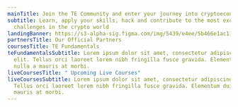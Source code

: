 ```yaml
---
mainTitle: Join the TE Community and enter your journey into cryptoeconomics!
subtitle: Learn, apply your skills, hack and contribute to the most exciting
  challenges in the crypto world
landingBanner: https://s3-alpha-sig.figma.com/img/5439/e4ee/5b466e1ac11d24e2d41c2ab723500ba0?Expires=1658707200&Signature=AIBVNTZbVw6UPZlgJ7FvdAmzDx1EmnK0nw5xeHRLImvz74mMcprnP8d8NqceILi5G6xUdVtmp~4mJP-Jv~LF~YZQvmxiXx~dDlYiMnF5Crdge9n2R4SgsSm5iePoXhZH4Ed5KR3W4cLw4-7X0TbMaeXbhOkO6Imk2Pa8me9WY2GiSLHkvJqfQGiR1FAg7XlznBljvF5th5P0ZIUauJ2PesWINhm6TVNLbR8OUImsQ7fHjMLEGUD1ovAxLXxpm0y2R2K~Hg-b~DVAKZNJHOZKmWmPr~02MSoNgH~Ip0LPc3FuJTUKbhHL6SEOuAJQ0-y1nHNyi7CO0ro0HuDfttyXRw__&Key-Pair-Id=APKAINTVSUGEWH5XD5UA
partnersTitle: Our Official Partners
coursesTitle: TE Fundamentals
teFundamentalsSubtitle: Lorem ipsum dolor sit amet, consectetur adipiscing
  elit. Tellus orci laoreet lorem nibh fringilla fusce gravida. Elementum duis
  nulla a mauris at morbi.
liveCoursesTitle: " Upcoming Live Courses"
liveCoursesSubtitle: Lorem ipsum dolor sit amet, consectetur adipiscing elit.
  Tellus orci laoreet lorem nibh fringilla fusce gravida. Elementum duis nulla a
  mauris at morbi.
---
```

